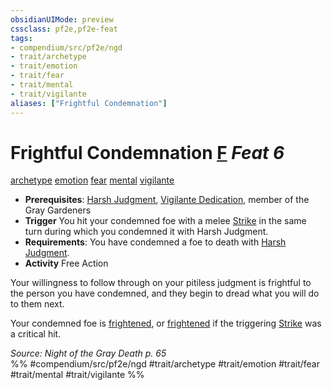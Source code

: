 ```yaml
---
obsidianUIMode: preview
cssclass: pf2e,pf2e-feat
tags:
- compendium/src/pf2e/ngd
- trait/archetype
- trait/emotion
- trait/fear
- trait/mental
- trait/vigilante
aliases: ["Frightful Condemnation"]
---
```

# Frightful Condemnation  [F](/rules/core-rulebook/chapter-9-playing-the-game.md#Actions "Free Action") *Feat 6*  
[archetype](/rules/traits/archetype.md)  [emotion](/rules/traits/emotion.md)  [fear](/rules/traits/fear.md)  [mental](/rules/traits/mental.md)  [vigilante](/rules/traits/vigilante-apg.md)  

- **Prerequisites**: [Harsh Judgment](/compendium/feats/harsh-judgment-ngd.md), [Vigilante Dedication](/compendium/feats/vigilante-dedication-apg.md), member of the Gray Gardeners
- **Trigger** You hit your condemned foe with a melee [Strike](/rules/actions/strike.md) in the same turn during which you condemned it with Harsh Judgment.
- **Requirements**: You have condemned a foe to death with [Harsh Judgment](/compendium/feats/harsh-judgment-ngd.md).
- **Activity** Free Action

Your willingness to follow through on your pitiless judgment is frightful to the person you have condemned, and they begin to dread what you will do to them next.

Your condemned foe is [frightened](/rules/conditions.md#Frightened), or [frightened](/rules/conditions.md#Frightened) if the triggering [Strike](/rules/actions/strike.md) was a critical hit.

*Source: Night of the Gray Death p. 65*  
%% #compendium/src/pf2e/ngd #trait/archetype #trait/emotion #trait/fear #trait/mental #trait/vigilante %%